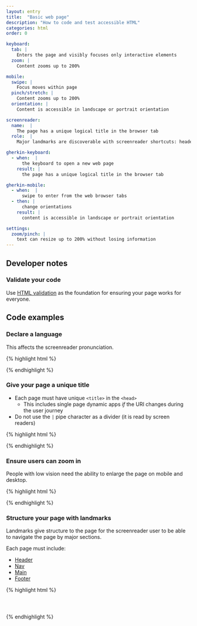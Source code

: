 ```yaml
---
layout: entry
title:  "Basic web page"
description: "How to code and test accessible HTML"
categories: html
order: 0

keyboard:
  tab: |
    Enters the page and visibly focuses only interactive elements
  zoom: |
    Content zooms up to 200%

mobile:
  swipe: |
    Focus moves within page
  pinch/stretch: |
    Content zooms up to 200%
  orientation: |
    Content is accessible in landscape or portrait orientation

screenreader:
  name:  |
    The page has a unique logical title in the browser tab
  role:  |
    Major landmarks are discoverable with screenreader shortcuts: header/banner, navigation, main and footer/content info landmarks

gherkin-keyboard: 
  - when:  |
      the keyboard to open a new web page
    result: |
      the page has a unique logical title in the browser tab

gherkin-mobile:
  - when:  |
      swipe to enter from the web browser tabs
  - then: |
      change orientations
    result: |
      content is accessible in landscape or portrait orientation

settings:
  zoom/pinch: |
    text can resize up to 200% without losing information
---
```

## Developer notes

### Validate your code

Use [HTML validation](https://validator.w3.org/nu/) as the foundation for ensuring your page works for everyone.

## Code examples

### Declare a language

This affects the screenreader pronunciation.

{% highlight html %}
<html lang="en">
</html>
{% endhighlight %}

### Give your page a unique title

- Each page must have unique `<title>` in the `<head>`
  - This includes single page dynamic apps _if_ the URI changes during the user journey
- Do not use the `|` pipe character as a divider (it is read by screen readers)

{% highlight html %}
<head>
  <title>Page title - Website title</title>
</head>
{% endhighlight %}

### Ensure users can zoom in

People with low vision need the ability to enlarge the page on mobile and desktop.

{% highlight html %}
<head>
  <meta name="viewport" 
        content="width=device-width, 
        initial-scale=1">
</head>
{% endhighlight %}

### Structure your page with landmarks

Landmarks give structure to the page for the screenreader user to be able to navigate the page by major sections.

Each page must include:

- [Header](/checklist-web/header/)
- [Nav](/checklist-web/nav/)
- [Main](/checklist-web/main/)
- [Footer](/checklist-web/footer/)

{% highlight html %}
<header>
  <!-- Contains the site title -->
</header>
<nav>
  <!-- Primary navigation menu-->
</nav>
<main> 
  <!-- Main content -->
</main>
<footer>
  <!--  Site map and legal info -->
</footer>
{% endhighlight %}